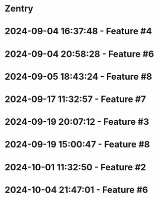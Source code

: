 ﻿# Zentry
# 2024-09-04 16:37:48 - Feature #4
# 2024-09-04 20:58:28 - Feature #6
# 2024-09-05 18:43:24 - Feature #8
# 2024-09-17 11:32:57 - Feature #7
# 2024-09-19 20:07:12 - Feature #3
# 2024-09-19 15:00:47 - Feature #8
# 2024-10-01 11:32:50 - Feature #2
# 2024-10-04 21:47:01 - Feature #6
